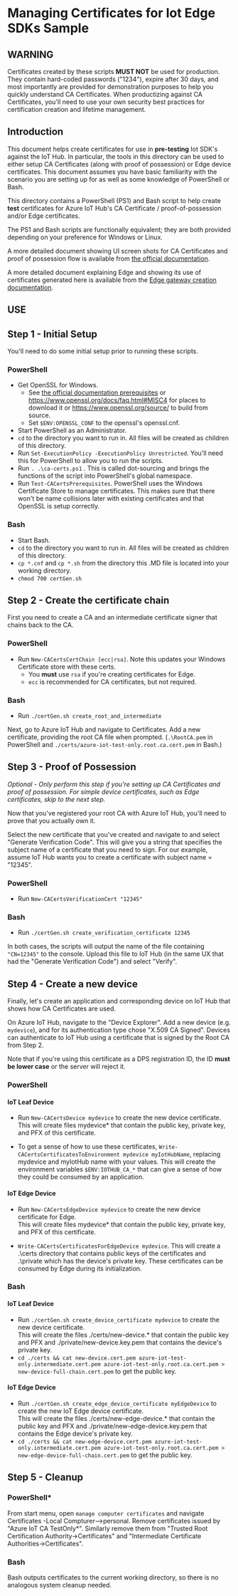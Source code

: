 # Managing Certificates for Iot Edge SDKs Sample

## WARNING
Certificates created by these scripts **MUST NOT** be used for production.  They contain hard-coded passwords ("1234"), expire after 30 days, and most importantly are provided for demonstration purposes to help you quickly understand CA Certificates.  When productizing against CA Certificates, you'll need to use your own security best practices for certification creation and lifetime management.

## Introduction
This document helps create certificates for use in **pre-testing** Iot SDK's against the IoT Hub.  In particular, the tools in this directory can be used to either setup CA Certificates (along with proof of possession) or Edge device certificates.  This document assumes you have basic familiarity with the scenario you are setting up for as well as some knowledge of PowerShell or Bash.

This directory contains a PowerShell (PS1) and Bash script to help create **test** certificates for Azure IoT Hub's CA Certificate / proof-of-possession and/or Edge certificates.

The PS1 and Bash scripts are functionally equivalent; they are both provided depending on your preference for Windows or Linux.

A more detailed document showing UI screen shots for CA Certificates and proof of possession flow is available from [the official documentation].

A more detailed document explaining Edge and showing its use of certificates generated here is available from the [Edge gateway creation documentation].

## USE

## Step 1 - Initial Setup
You'll need to do some initial setup prior to running these scripts.

###  **PowerShell**
* Get OpenSSL for Windows.  
  * See [the official documentation prerequisites] or https://www.openssl.org/docs/faq.html#MISC4 for places to download it or https://www.openssl.org/source/ to build from source.
  * Set `$ENV:OPENSSL_CONF` to the openssl's openssl.cnf.
* Start PowerShell as an Administrator.
* `cd` to the directory you want to run in.  All files will be created as children of this directory.
* Run `Set-ExecutionPolicy -ExecutionPolicy Unrestricted`.  You'll need this for PowerShell to allow you to run the scripts.
* Run `. .\ca-certs.ps1` .  This is called dot-sourcing and brings the functions of the script into PowerShell's global namespace.
* Run `Test-CACertsPrerequisites`.
 PowerShell uses the Windows Certificate Store to manage certificates.  This makes sure that there won't be name collisions later with existing certificates and that OpenSSL is setup correctly.

###  **Bash**
* Start Bash.
* `cd` to the directory you want to run in.  All files will be created as children of this directory.
* `cp *.cnf` and `cp *.sh` from the directory this .MD file is located into your working directory.
* `chmod 700 certGen.sh` 


## Step 2 - Create the certificate chain
First you need to create a CA and an intermediate certificate signer that chains back to the CA.

### **PowerShell**
* Run `New-CACertsCertChain [ecc|rsa]`.  Note this updates your Windows Certificate store with these certs.  
  * You **must** use `rsa` if you're creating certificates for Edge.
  * `ecc` is recommended for CA certificates, but not required.

### **Bash**
* Run `./certGen.sh create_root_and_intermediate`

Next, go to Azure IoT Hub and navigate to Certificates.  Add a new certificate, providing the root CA file when prompted.  (`.\RootCA.pem` in PowerShell and `./certs/azure-iot-test-only.root.ca.cert.pem` in Bash.)

## Step 3 - Proof of Possession
*Optional - Only perform this step if you're setting up CA Certificates and proof of possession.  For simple device certificates, such as Edge certificates, skip to the next step.*

Now that you've registered your root CA with Azure IoT Hub, you'll need to prove that you actually own it.

Select the new certificate that you've created and navigate to and select  "Generate Verification Code".  This will give you a string that specifies the subject name of a certificate that you need to sign.  For our example, assume IoT Hub wants you to create a certificate with subject name = "12345".

### **PowerShell**
* Run  `New-CACertsVerificationCert "12345"`

### **Bash**
* Run `./certGen.sh create_verification_certificate 12345`

In both cases, the scripts will output the name of the file containing `"CN=12345"` to the console.  Upload this file to IoT Hub (in the same UX that had the "Generate Verification Code") and select "Verify".

## Step 4 - Create a new device
Finally, let's create an application and corresponding device on IoT Hub that shows how CA Certificates are used.

On Azure IoT Hub, navigate to the "Device Explorer".  Add a new device (e.g. `mydevice`), and for its authentication type chose "X.509 CA Signed".  Devices can authenticate to IoT Hub using a certificate that is signed by the Root CA from Step 2.

Note that if you're using this certificate as a DPS registration ID, the ID **must be lower case** or the server will reject it.

### **PowerShell**
#### IoT Leaf Device
* Run `New-CACertsDevice mydevice` to create the new device certificate.  
This will create files mydevice* that contain the public key, private key, and PFX of this certificate.

* To get a sense of how to use these certificates, `Write-CACertsCertificatesToEnvironment mydevice myIotHubName`, replacing mydevice and myIotHub name with your values.  This will create the environment variables `$ENV:IOTHUB_CA_*` that can give a sense of how they could be consumed by an application.

#### IoT Edge Device
* Run `New-CACertsEdgeDevice mydevice` to create the new device certificate for Edge.  
This will create files mydevice* that contain the public key, private key, and PFX of this certificate.

* `Write-CACertsCertificatesForEdgeDevice mydevice`.  This will create a .\certs directory that contains public keys of the certificates and .\private which has the device's private key.  These certificates can be consumed by Edge during its initialization.

### **Bash**
#### IoT Leaf Device
* Run `./certGen.sh create_device_certificate mydevice` to create the new device certificate.  
  This will create the files ./certs/new-device.* that contain the public key and PFX and ./private/new-device.key.pem that contains the device's private key.  
* `cd ./certs && cat new-device.cert.pem azure-iot-test-only.intermediate.cert.pem azure-iot-test-only.root.ca.cert.pem > new-device-full-chain.cert.pem` to get the public key.
#### IoT Edge Device
* Run `./certGen.sh create_edge_device_certificate myEdgeDevice` to create the new IoT Edge device certificate.  
  This will create the files ./certs/new-edge-device.* that contain the public key and PFX and ./private/new-edge-device.key.pem that contains the Edge device's private key.  
* `cd ./certs && cat new-edge-device.cert.pem azure-iot-test-only.intermediate.cert.pem azure-iot-test-only.root.ca.cert.pem > new-edge-device-full-chain.cert.pem` to get the public key.

## Step 5 - Cleanup
### **PowerShell***
From start menu, open `manage computer certificates` and navigate Certificates -Local Compturer-->personal.  Remove certificates issued by "Azure IoT CA TestOnly*".  Similarly remove them from "Trusted Root Certification Authority->Certificates" and "Intermediate Certificate Authorities->Certificates".

### **Bash**
Bash outputs certificates to the current working directory, so there is no analogous system cleanup needed.

[the official documentation]: https://docs.microsoft.com/en-us/azure/iot-hub/iot-hub-security-x509-get-started
[Edge gateway creation documentation]: https://docs.microsoft.com/en-us/azure/iot-edge/how-to-create-gateway-device
[the official documentation prerequisites]: https://docs.microsoft.com/en-us/azure/iot-hub/iot-hub-security-x509-create-certificates#prerequisites
